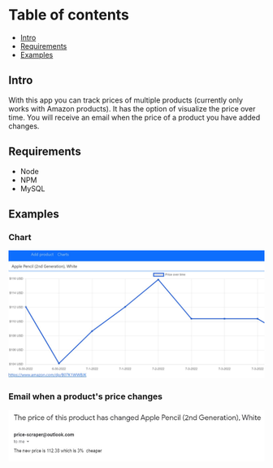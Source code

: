 # Table of contents

- [Intro](#intro)
- [Requirements](#requirements)
- [Examples](#examples)

## Intro <a name="intro"></a>

With this app you can track prices of multiple products (currently only works with Amazon products). It has the option of visualize the price over time.
You will receive an email when the price of a product you have added changes.

## Requirements <a name="requirements"></a>

- Node
- NPM
- MySQL

## Examples <a name="examples"></a>

### Chart

![chart example](https://github.com/Diego-lvan/price-tracker/blob/master/example/chart.jpg)

### Email when a product's price changes
![email example](https://github.com/Diego-lvan/price-tracker/blob/master/example/email.jpg)
